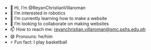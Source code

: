 - 👋 Hi, I’m @ReyanChristianVillaroman
- 👀 I’m interested in robotics
- 🌱 I’m currently learning how to make a website
- 💞️ I’m looking to collaborate on making websites
- 📫 How to reach me: reyanchristian.villaroman@smc.pshs.edu.ph
- 😄 Pronouns: he/him
- ⚡ Fun fact: I play basketball

<!---
ReyanChristianVillaroman/ReyanChristianVillaroman is a ✨ special ✨ repository because its `README.md` (this file) appears on your GitHub profile.
You can click the Preview link to take a look at your changes.
--->
